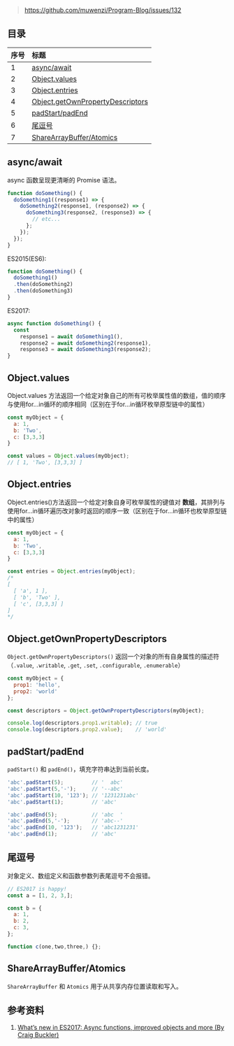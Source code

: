 > https://github.com/muwenzi/Program-Blog/issues/132

## 目录

| 序号 | 标题 |
| :-- | :-- |
| 1 | [async/await](#1) |
| 2 | [Object.values](#2) |
| 3 | [Object.entries](#3) |
| 4 | [Object.getOwnPropertyDescriptors](#4) |
| 5 | [padStart/padEnd](#5) |
| 6 | [尾逗号](#6) |
| 7 | [ShareArrayBuffer/Atomics](#7) |

<h2 id="1">async/await</h2>

async 函数呈现更清晰的 Promise 语法。

```js
function doSomething() {
  doSomething1((response1) => {
    doSomething2(response1, (response2) => {
      doSomething3(response2, (response3) => {
        // etc...
      };
    });
  });
}
```

ES2015(ES6):

```js
function doSomething() {
  doSomething1()
  .then(doSomething2)
  .then(doSomething3)
}
```

ES2017:

```js
async function doSomething() {
  const
    response1 = await doSomething1(),
    response2 = await doSomething2(response1),
    response3 = await doSomething3(response2);
}
```

<h2 id="2">Object.values</h2>

Object.values 方法返回一个给定对象自己的所有可枚举属性值的数组，值的顺序与使用for...in循环的顺序相同（区别在于for...in循环枚举原型链中的属性）

```js
const myObject = {
  a: 1,
  b: 'Two',
  c: [3,3,3]
}

const values = Object.values(myObject);
// [ 1, 'Two', [3,3,3] ]
```

<h2 id="3">Object.entries</h2>

Object.entries()方法返回一个给定对象自身可枚举属性的键值对 **数组**，其排列与使用for...in循环遍历改对象时返回的顺序一致（区别在于for...in循环也枚举原型链中的属性）

```js
const myObject = {
  a: 1,
  b: 'Two',
  c: [3,3,3]
}

const entries = Object.entries(myObject);
/*
[
  [ 'a', 1 ],
  [ 'b', 'Two' ],
  [ 'c', [3,3,3] ]
]
*/
```

<h2 id="4">Object.getOwnPropertyDescriptors</h2>

`Object.getOwnPropertyDescriptors()` 返回一个对象的所有自身属性的描述符（`.value`, `.writable`, `.get`, `.set`, `.configurable`, `.enumerable`）

```js
const myObject = {
  prop1: 'hello',
  prop2: 'world'
};

const descriptors = Object.getOwnPropertyDescriptors(myObject);

console.log(descriptors.prop1.writable); // true
console.log(descriptors.prop2.value);    // 'world'
```

<h2 id="5">padStart/padEnd</h2>

`padStart()` 和 `padEnd()`，填充字符串达到当前长度。

```js
'abc'.padStart(5);         // '  abc'
'abc'.padStart(5,'-');     // '--abc'
'abc'.padStart(10, '123'); // '1231231abc'
'abc'.padStart(1);         // 'abc'

'abc'.padEnd(5);           // 'abc  '
'abc'.padEnd(5,'-');       // 'abc--'
'abc'.padEnd(10, '123');   // 'abc1231231'
'abc'.padEnd(1);           // 'abc'
```

<h2 id="6">尾逗号</h2>

对象定义、数组定义和函数参数列表尾逗号不会报错。

```js
// ES2017 is happy!
const a = [1, 2, 3,];

const b = {
  a: 1,
  b: 2,
  c: 3,
};

function c(one,two,three,) {};
```

<h2 id="7">ShareArrayBuffer/Atomics</h2>

`ShareArrayBuffer` 和 `Atomics` 用于从共享内存位置读取和写入。

## 参考资料

1. [What’s new in ES2017: Async functions, improved objects and more (By Craig Buckler)](https://www.sitepoint.com/es2017-whats-new/)
